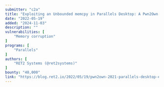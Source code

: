 ```yaml
---
submitter: "c2a"
title: "Exploiting an Unbounded memcpy in Parallels Desktop: A Pwn2Own 2021 Guest-to-Host Virtualization Escape"
date: "2022-05-19"
added: "2024-11-03"
description: ""
vulnerabilities: [
    "Memory corruption"
]
programs: [
    "Parallels"
]
authors: [
    "RET2 Systems (@ret2systems)"
]
bounty: "40,000"
link: "https://blog.ret2.io/2022/05/19/pwn2own-2021-parallels-desktop-exploit/"
---
```




